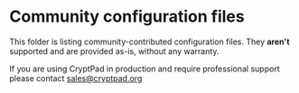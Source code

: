<!--
SPDX-FileCopyrightText: 2023 XWiki CryptPad Team <contact@cryptpad.org> and contributors

SPDX-License-Identifier: AGPL-3.0-or-later
-->

# Community configuration files
This folder is listing community-contributed configuration files. They **aren't** supported and are provided as-is, without any warranty.

If you are using CryptPad in production and require professional support please contact sales@cryptpad.org
